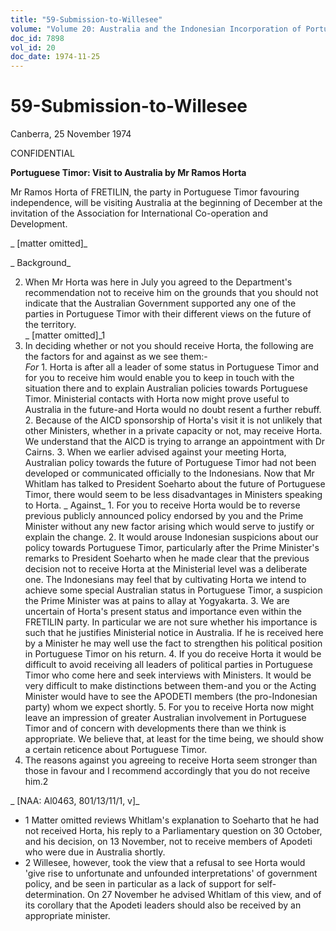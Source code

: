 ```yaml
---
title: "59-Submission-to-Willesee"
volume: "Volume 20: Australia and the Indonesian Incorporation of Portuguese Timor, 1974-1976"
doc_id: 7898
vol_id: 20
doc_date: 1974-11-25
---
```


# 59-Submission-to-Willesee

Canberra, 25 November 1974

CONFIDENTIAL

**Portuguese Timor: Visit to Australia by Mr Ramos Horta**

Mr Ramos Horta of FRETILIN, the party in Portuguese Timor favouring independence, will be visiting Australia at the beginning of December at the invitation of the Association for International Co-operation and Development.

_ [matter omitted]_

_ Background_

  2. When Mr Horta was here in July you agreed to the Department's recommendation not to receive him on the grounds that you should not indicate that the Australian Government supported any one of the parties in Portuguese Timor with their different views on the future of the territory.  
_ [matter omitted]_1
  3. In deciding whether or not you should receive Horta, the following are the factors for and against as we see them:-  
_For_
    1. Horta is after all a leader of some status in Portuguese Timor and for you to receive him would enable you to keep in touch with the situation there and to explain Australian policies towards Portuguese Timor. Ministerial contacts with Horta now might prove useful to Australia in the future-and Horta would no doubt resent a further rebuff.
    2. Because of the AICD sponsorship of Horta's visit it is not unlikely that other Ministers, whether in a private capacity or not, may receive Horta. We understand that the AICD is trying to arrange an appointment with Dr Cairns.
    3. When we earlier advised against your meeting Horta, Australian policy towards the future of Portuguese Timor had not been developed or communicated officially to the Indonesians. Now that Mr Whitlam has talked to President Soeharto about the future of Portuguese Timor, there would seem to be less disadvantages in Ministers speaking to Horta.
_ Against_
    1. For you to receive Horta would be to reverse previous publicly announced policy endorsed by you and the Prime Minister without any new factor arising which would serve to justify or explain the change.
    2. It would arouse Indonesian suspicions about our policy towards Portuguese Timor, particularly after the Prime Minister's remarks to President Soeharto when he made clear that the previous decision not to receive Horta at the Ministerial level was a deliberate one. The Indonesians may feel that by cultivating Horta we intend to achieve some special Australian status in Portuguese Timor, a suspicion the Prime Minister was at pains to allay at Yogyakarta.
    3. We are uncertain of Horta's present status and importance even within the FRETILIN party. In particular we are not sure whether his importance is such that he justifies Ministerial notice in Australia. If he is received here by a Minister he may well use the fact to strengthen his political position in Portuguese Timor on his return.
    4. If you do receive Horta it would be difficult to avoid receiving all leaders of political parties in Portuguese Timor who come here and seek interviews with Ministers. It would be very difficult to make distinctions between them-and you or the Acting Minister would have to see the APODETI members (the pro-Indonesian party) whom we expect shortly.
    5. For you to receive Horta now might leave an impression of greater Australian involvement in Portuguese Timor and of concern with developments there than we think is appropriate. We believe that, at least for the time being, we should show a certain reticence about Portuguese Timor.
  4. The reasons against you agreeing to receive Horta seem stronger than those in favour and I recommend accordingly that you do not receive him.2



_ [NAA: Al0463, 801/13/11/1, v]_

  * 1 Matter omitted reviews Whitlam's explanation to Soeharto that he had not received Horta, his reply to a Parliamentary question on 30 October, and his decision, on 13 November, not to receive members of Apodeti who were due in Australia shortly.
  * 2 Willesee, however, took the view that a refusal to see Horta would 'give rise to unfortunate and unfounded interpretations' of government policy, and be seen in particular as a lack of support for self-determination. On 27 November he advised Whitlam of this view, and of its corollary that the Apodeti leaders should also be received by an appropriate minister.


